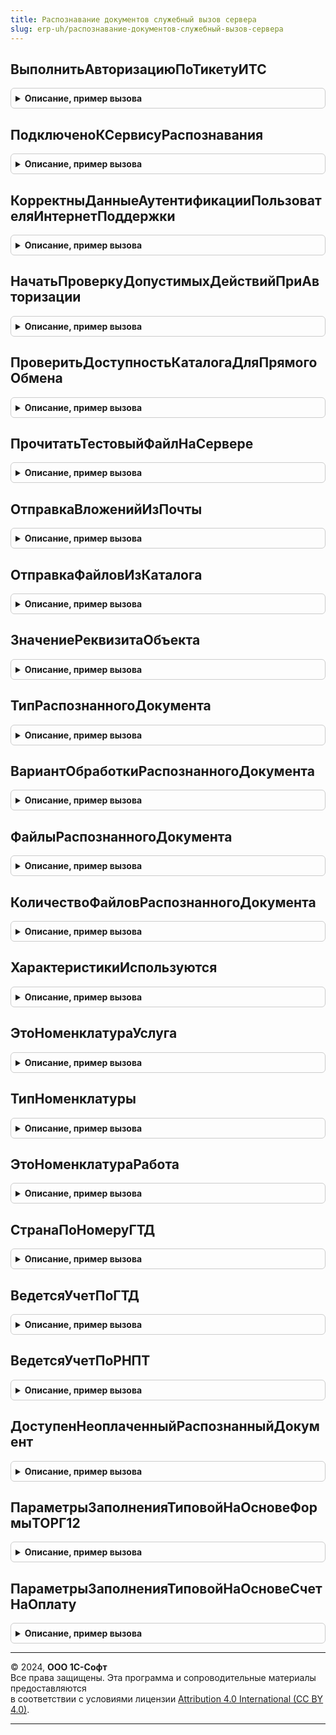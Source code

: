 ```yaml
---
title: Распознавание документов служебный вызов сервера
slug: erp-uh/распознавание-документов-служебный-вызов-сервера
---
```



## ВыполнитьАвторизациюПоТикетуИТС
<details style="margin: 1em 0; padding: 0.5em; border: 1px solid #ccc; border-radius: 6px;">

<summary style="font-weight: bold; cursor: pointer;">Описание, пример вызова</summary>

```bsl

Функция ВыполнитьАвторизациюПоТикетуИТС() Экспорт
```

Пример вызова
```bsl
Результат = РаспознаваниеДокументовСлужебныйВызовСервера.ВыполнитьАвторизациюПоТикетуИТС() 
```
</details>

## ПодключеноКСервисуРаспознавания
<details style="margin: 1em 0; padding: 0.5em; border: 1px solid #ccc; border-radius: 6px;">

<summary style="font-weight: bold; cursor: pointer;">Описание, пример вызова</summary>

```bsl

Функция ПодключеноКСервисуРаспознавания() Экспорт
```

Пример вызова
```bsl
Результат = РаспознаваниеДокументовСлужебныйВызовСервера.ПодключеноКСервисуРаспознавания() 
```
</details>

## КорректныДанныеАутентификацииПользователяИнтернетПоддержки
<details style="margin: 1em 0; padding: 0.5em; border: 1px solid #ccc; border-radius: 6px;">

<summary style="font-weight: bold; cursor: pointer;">Описание, пример вызова</summary>

```bsl

Функция КорректныДанныеАутентификацииПользователяИнтернетПоддержки() Экспорт
```

Пример вызова
```bsl
Результат = РаспознаваниеДокументовСлужебныйВызовСервера.КорректныДанныеАутентификацииПользователяИнтернетПоддержки() 
```
</details>

## НачатьПроверкуДопустимыхДействийПриАвторизации
<details style="margin: 1em 0; padding: 0.5em; border: 1px solid #ccc; border-radius: 6px;">

<summary style="font-weight: bold; cursor: pointer;">Описание, пример вызова</summary>

```bsl

Функция НачатьПроверкуДопустимыхДействийПриАвторизации() Экспорт
```

Пример вызова
```bsl
Результат = РаспознаваниеДокументовСлужебныйВызовСервера.НачатьПроверкуДопустимыхДействийПриАвторизации() 
```
</details>

## ПроверитьДоступностьКаталогаДляПрямогоОбмена
<details style="margin: 1em 0; padding: 0.5em; border: 1px solid #ccc; border-radius: 6px;">

<summary style="font-weight: bold; cursor: pointer;">Описание, пример вызова</summary>

```bsl

// Функция проверяет доступность каталога, указанного в настройках соглашения об обмене (через каталог),
// на доступность как с клиента (т.к. выбор каталога происходит с клиента), так ИС сервера (т.к. работа с файлами
// выполняется на сервере).
//
// Параметры:
//  ПутьККаталогу - Строка - полный путь к каталогу, доступность которого надо проверить (с клиента ИС сервера).
//
// Возвращаемое значение:
//  Булево - признак доступности каталога.
//
Функция ПроверитьДоступностьКаталогаДляПрямогоОбмена(ПутьККаталогу) Экспорт
```

Пример вызова
```bsl
Результат = РаспознаваниеДокументовСлужебныйВызовСервера.ПроверитьДоступностьКаталогаДляПрямогоОбмена(ПутьККаталогу) 
```
</details>

## ПрочитатьТестовыйФайлНаСервере
<details style="margin: 1em 0; padding: 0.5em; border: 1px solid #ccc; border-radius: 6px;">

<summary style="font-weight: bold; cursor: pointer;">Описание, пример вызова</summary>

```bsl

// Функция используется для проверки доступности каталога, указанного в настройках соглашения об обмене (через каталог):
// на клиенте в каталог записывается файл, на сервере выполняется попытка прочитать его по тому же пути. Связано это с тем,
// что данный каталог должен быть доступен как с клиента, так ИС сервера.
//
// Параметры:
//  ПолноеИмяТестовогоФайла - строка - полный путь к тестовому файлу записанному из клиентского сеанса.
//
// Возвращаемое значение:
//  Булево - Истина - файл по указанному пути существует, иначе - Ложь.
//
Функция ПрочитатьТестовыйФайлНаСервере(ПолноеИмяТестовогоФайла) Экспорт
```

Пример вызова
```bsl
Результат = РаспознаваниеДокументовСлужебныйВызовСервера.ПрочитатьТестовыйФайлНаСервере(ПолноеИмяТестовогоФайла));
```
</details>

## ОтправкаВложенийИзПочты
<details style="margin: 1em 0; padding: 0.5em; border: 1px solid #ccc; border-radius: 6px;">

<summary style="font-weight: bold; cursor: pointer;">Описание, пример вызова</summary>

```bsl

Процедура ОтправкаВложенийИзПочты(УчетнаяЗапись) Экспорт
```

Пример вызова
```bsl
РаспознаваниеДокументовСлужебныйВызовСервера.ОтправкаВложенийИзПочты(УчетнаяЗапись) 
```
</details>

## ОтправкаФайловИзКаталога
<details style="margin: 1em 0; padding: 0.5em; border: 1px solid #ccc; border-radius: 6px;">

<summary style="font-weight: bold; cursor: pointer;">Описание, пример вызова</summary>

```bsl

Процедура ОтправкаФайловИзКаталога(ПараметрыПоиска) Экспорт
```

Пример вызова
```bsl
РаспознаваниеДокументовСлужебныйВызовСервера.ОтправкаФайловИзКаталога(ПараметрыПоиска) 
```
</details>

## ЗначениеРеквизитаОбъекта
<details style="margin: 1em 0; padding: 0.5em; border: 1px solid #ccc; border-radius: 6px;">

<summary style="font-weight: bold; cursor: pointer;">Описание, пример вызова</summary>

```bsl

// Возвращает значения реквизита, прочитанного из информационной базы по ссылке на объект.
// Рекомендуется использовать вместо обращения к реквизитам объекта через точку от ссылки на объект
// для быстрого чтения отдельных реквизитов объекта из базы данных.
//
// Если необходимо зачитать реквизит независимо от прав текущего пользователя,
// то следует использовать предварительный переход в привилегированный режим.
//
// Параметры:
//  Ссылка    - ЛюбаяСсылка - объект, значения реквизитов которого необходимо получить.
//            - Строка      - полное имя предопределенного элемента, значения реквизитов которого необходимо получить.
//  ИмяРеквизита       - Строка - имя получаемого реквизита.
//                                Допускается указание имени реквизита через точку, но при этом параметр КодЯзыка для
//                                такого реквизита учитываться не будет.
//  ВыбратьРазрешенные - Булево - если Истина, то запрос к объекту выполняется с учетом прав пользователя;
//                                если есть ограничение на уровне записей, то возвращается Неопределено;
//                                если нет прав для работы с таблицей, то возникнет исключение;
//                                если Ложь, то возникнет исключение при отсутствии прав на таблицу
//                                или любой из реквизитов.
//  КодЯзыка - Строка - код языка для мультиязычного реквизита. Значение по умолчанию - основной язык конфигурации.
//
// Возвращаемое значение:
//  Произвольный - если в параметр Ссылка передана пустая ссылка, то возвращается Неопределено.
//                 Если в параметр Ссылка передана ссылка несуществующего объекта (битая ссылка),
//                 то возвращается Неопределено.
//
Функция ЗначениеРеквизитаОбъекта(Ссылка, ИмяРеквизита, ВыбратьРазрешенные = Ложь, Знач КодЯзыка = Неопределено) Экспорт
```

Пример вызова
```bsl
Результат = РаспознаваниеДокументовСлужебныйВызовСервера.ЗначениеРеквизитаОбъекта(Ссылка, ИмяРеквизита, ВыбратьРазрешенные, КодЯзыка);
```
</details>

## ТипРаспознанногоДокумента
<details style="margin: 1em 0; padding: 0.5em; border: 1px solid #ccc; border-radius: 6px;">

<summary style="font-weight: bold; cursor: pointer;">Описание, пример вызова</summary>

```bsl

Функция ТипРаспознанногоДокумента(Ссылка) Экспорт
```

Пример вызова
```bsl
Результат = РаспознаваниеДокументовСлужебныйВызовСервера.ТипРаспознанногоДокумента(Ссылка) 
```
</details>

## ВариантОбработкиРаспознанногоДокумента
<details style="margin: 1em 0; padding: 0.5em; border: 1px solid #ccc; border-radius: 6px;">

<summary style="font-weight: bold; cursor: pointer;">Описание, пример вызова</summary>

```bsl

Функция ВариантОбработкиРаспознанногоДокумента(Ссылка) Экспорт
```

Пример вызова
```bsl
Результат = РаспознаваниеДокументовСлужебныйВызовСервера.ВариантОбработкиРаспознанногоДокумента(Ссылка) 
```
</details>

## ФайлыРаспознанногоДокумента
<details style="margin: 1em 0; padding: 0.5em; border: 1px solid #ccc; border-radius: 6px;">

<summary style="font-weight: bold; cursor: pointer;">Описание, пример вызова</summary>

```bsl

Функция ФайлыРаспознанногоДокумента(РаспознанныйДокумент, ИдентификаторФормы) Экспорт
```

Пример вызова
```bsl
Результат = РаспознаваниеДокументовСлужебныйВызовСервера.ФайлыРаспознанногоДокумента(РаспознанныйДокумент, ИдентификаторФормы) 
```
</details>

## КоличествоФайловРаспознанногоДокумента
<details style="margin: 1em 0; padding: 0.5em; border: 1px solid #ccc; border-radius: 6px;">

<summary style="font-weight: bold; cursor: pointer;">Описание, пример вызова</summary>

```bsl

Функция КоличествоФайловРаспознанногоДокумента(РаспознанныйДокумент) Экспорт
```

Пример вызова
```bsl
Результат = РаспознаваниеДокументовСлужебныйВызовСервера.КоличествоФайловРаспознанногоДокумента(РаспознанныйДокумент) 
```
</details>

## ХарактеристикиИспользуются
<details style="margin: 1em 0; padding: 0.5em; border: 1px solid #ccc; border-radius: 6px;">

<summary style="font-weight: bold; cursor: pointer;">Описание, пример вызова</summary>

```bsl

Функция ХарактеристикиИспользуются(Объект) Экспорт
```

Пример вызова
```bsl
Результат = РаспознаваниеДокументовСлужебныйВызовСервера.ХарактеристикиИспользуются(Объект) 
```
</details>

## ЭтоНоменклатураУслуга
<details style="margin: 1em 0; padding: 0.5em; border: 1px solid #ccc; border-radius: 6px;">

<summary style="font-weight: bold; cursor: pointer;">Описание, пример вызова</summary>

```bsl

Функция ЭтоНоменклатураУслуга(Объект) Экспорт
```

Пример вызова
```bsl
Результат = РаспознаваниеДокументовСлужебныйВызовСервера.ЭтоНоменклатураУслуга(Объект) 
```
</details>

## ТипНоменклатуры
<details style="margin: 1em 0; padding: 0.5em; border: 1px solid #ccc; border-radius: 6px;">

<summary style="font-weight: bold; cursor: pointer;">Описание, пример вызова</summary>

```bsl

Функция ТипНоменклатуры(Объект) Экспорт
```

Пример вызова
```bsl
Результат = РаспознаваниеДокументовСлужебныйВызовСервера.ТипНоменклатуры(Объект) 
```
</details>

## ЭтоНоменклатураРабота
<details style="margin: 1em 0; padding: 0.5em; border: 1px solid #ccc; border-radius: 6px;">

<summary style="font-weight: bold; cursor: pointer;">Описание, пример вызова</summary>

```bsl

Функция ЭтоНоменклатураРабота(Объект) Экспорт
```

Пример вызова
```bsl
Результат = РаспознаваниеДокументовСлужебныйВызовСервера.ЭтоНоменклатураРабота(Объект) 
```
</details>

## СтранаПоНомеруГТД
<details style="margin: 1em 0; padding: 0.5em; border: 1px solid #ccc; border-radius: 6px;">

<summary style="font-weight: bold; cursor: pointer;">Описание, пример вызова</summary>

```bsl

Функция СтранаПоНомеруГТД(Объект) Экспорт
```

Пример вызова
```bsl
Результат = РаспознаваниеДокументовСлужебныйВызовСервера.СтранаПоНомеруГТД(Объект) 
```
</details>

## ВедетсяУчетПоГТД
<details style="margin: 1em 0; padding: 0.5em; border: 1px solid #ccc; border-radius: 6px;">

<summary style="font-weight: bold; cursor: pointer;">Описание, пример вызова</summary>

```bsl

Функция ВедетсяУчетПоГТД(Объект) Экспорт
```

Пример вызова
```bsl
Результат = РаспознаваниеДокументовСлужебныйВызовСервера.ВедетсяУчетПоГТД(Объект) 
```
</details>

## ВедетсяУчетПоРНПТ
<details style="margin: 1em 0; padding: 0.5em; border: 1px solid #ccc; border-radius: 6px;">

<summary style="font-weight: bold; cursor: pointer;">Описание, пример вызова</summary>

```bsl

Функция ВедетсяУчетПоРНПТ(Объект) Экспорт
```

Пример вызова
```bsl
Результат = РаспознаваниеДокументовСлужебныйВызовСервера.ВедетсяУчетПоРНПТ(Объект) 
```
</details>

## ДоступенНеоплаченныйРаспознанныйДокумент
<details style="margin: 1em 0; padding: 0.5em; border: 1px solid #ccc; border-radius: 6px;">

<summary style="font-weight: bold; cursor: pointer;">Описание, пример вызова</summary>

```bsl

Функция ДоступенНеоплаченныйРаспознанныйДокумент(РаспознанныйДокумент) Экспорт
```

Пример вызова
```bsl
Результат = РаспознаваниеДокументовСлужебныйВызовСервера.ДоступенНеоплаченныйРаспознанныйДокумент(РаспознанныйДокумент) 
```
</details>

## ПараметрыЗаполненияТиповойНаОсновеФормыТОРГ12
<details style="margin: 1em 0; padding: 0.5em; border: 1px solid #ccc; border-radius: 6px;">

<summary style="font-weight: bold; cursor: pointer;">Описание, пример вызова</summary>

```bsl

Функция ПараметрыЗаполненияТиповойНаОсновеФормыТОРГ12(Знач НашДокумент, Знач ВидОперации, Знач ТипДокументаСтрокой) Экспорт
```

Пример вызова
```bsl
Результат = РаспознаваниеДокументовСлужебныйВызовСервера.ПараметрыЗаполненияТиповойНаОсновеФормыТОРГ12(НашДокумент, ВидОперации, ТипДокументаСтрокой) 
```
</details>

## ПараметрыЗаполненияТиповойНаОсновеСчетНаОплату
<details style="margin: 1em 0; padding: 0.5em; border: 1px solid #ccc; border-radius: 6px;">

<summary style="font-weight: bold; cursor: pointer;">Описание, пример вызова</summary>

```bsl

Функция ПараметрыЗаполненияТиповойНаОсновеСчетНаОплату(Знач НашДокумент, Знач ТипДокументаСтрокой) Экспорт
```

Пример вызова
```bsl
Результат = РаспознаваниеДокументовСлужебныйВызовСервера.ПараметрыЗаполненияТиповойНаОсновеСчетНаОплату(НашДокумент, ТипДокументаСтрокой) 
```
</details>

---

© 2024, **ООО 1С-Софт**  
Все права защищены. Эта программа и сопроводительные материалы предоставляются  
в соответствии с условиями лицензии [Attribution 4.0 International (CC BY 4.0)](https://creativecommons.org/licenses/by/4.0/legalcode).

---
